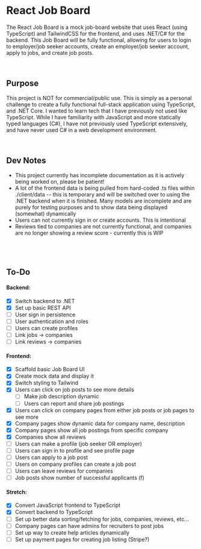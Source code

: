 # React Job Board  

The React Job Board is a mock job-board website that uses React (using TypeScript) and TailwindCSS for the frontend, and uses .NET/C# for the backend. 
This Job Board will be fully functional, allowing for users to login to employer/job seeker accounts, create an employer/job seeker account, apply to jobs, and create job posts.

&nbsp;

## Purpose

This project is NOT for commercial/public use. This is simply as a personal challenge to create a fully functional full-stack application using TypeScript, and .NET Core. I wanted to learn tech that I have previously not used like TypeScript. While I have familiarity with JavaScript and more statically typed languages (C#), I have not previously used TypeScript extensively, and have never used C# in a web development environment. 

&nbsp;
## Dev Notes

+ This project currently has incomplete documentation as it is actively being worked on, please be patient!
+ A lot of the frontend data is being pulled from hard-coded .ts files within ./client/data -- this is temporary and will be switched over to using the .NET backend when it is finished. Many models are incomplete and are purely for testing purposes and to show data being displayed (somewhat) dynamically
+ Users can not currently sign in or create accounts. This is intentional
+ Reviews tied to companies are not currently functional, and companies are no longer showing a review score - currently this is WIP



&nbsp;
---
## To-Do  
#### Backend:
- [x] Switch backend to .NET
- [x] Set up basic REST API
- [ ] User sign in persistence
- [ ] User authentication and roles
- [ ] Users can create profiles
- [ ] Link jobs -> companies
- [ ] Link reviews -> companies

#### Frontend:
- [x] Scaffold basic Job Board UI
- [x] Create mock data and display it
- [x] Switch styling to Tailwind
- [x] Users can click on job posts to see more details
    - [ ] Make job description dynamic
    - [ ] Users can report and share job postings
- [x] Users can click on company pages from either job posts or job pages to see more
- [x] Company pages show dynamic data for company name, description
- [x] Company pages show all job postings from specific company
- [x] Companies show all reviews
- [ ] Users can make a profile (job seeker OR employer)
- [ ] Users can sign in to profile and see profile page
- [ ] Users can apply to a job post
- [ ] Users on company profiles can create a job post
- [ ] Users can leave reviews for companies
- [ ] Job posts show number of successful applicants (f)

#### Stretch:  
- [x] Convert JavaScript frontend to TypeScript
- [x] Convert backend to TypeScript
- [ ] Set up better data sorting/fetching for jobs, companies, reviews, etc...
- [ ] Company pages can have admins for recruiters to post jobs
- [ ] Set up way to create help articles dynamically
- [ ] Set up payment pages for creating job listing (Stripe?)